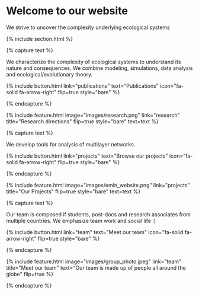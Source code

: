 ---
---

# Welcome to our website

We strive to uncover the complexity underlying ecological systems

{% include section.html %}

{% capture text %}

We characterize the complexity of ecological systems to understand its nature and consequences. We combine modeling, simulations, data analysis and ecological/evolutionary theory.

{%
  include button.html
  link="publications"
  text="Publications"
  icon="fa-solid fa-arrow-right"
  flip=true
  style="bare"
%}

{% endcapture %}

{%
  include feature.html
  image="images/research.png"
  link="research"
  title="Research directions"
  flip=true
  style="bare"
  text=text
%}



{% capture text %}

We develop tools for analysis of multilayer networks.

{%
  include button.html
  link="projects"
  text="Browse our projects"
  icon="fa-solid fa-arrow-right"
  flip=true
  style="bare"
%}

{% endcapture %}

{%
  include feature.html
  image="images/emln_website.png"
  link="projects"
  title="Our Projects"
  flip=true
  style="bare"
  text=text
%}


{% capture text %}

Our team is composed if students, post-docs and research associates from multiple countries. We emphasize team work and social life :)

{%
  include button.html
  link="team"
  text="Meet our team"
  icon="fa-solid fa-arrow-right"
  flip=true
  style="bare"
%}

{% endcapture %}

{%
  include feature.html
  image="images/group_photo.jpeg"
  link="team"
  title="Meet our team"
  text="Our team is made up of people all around the globe"
  flip=true
%}

{% endcapture %}
